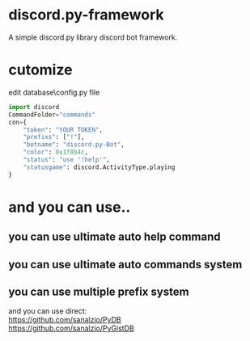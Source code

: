 # discord.py-framework
A simple discord.py library discord bot framework.

# cutomize<br>
edit database\config.py file
```py
import discord
CommandFolder="commands"
con={
    "token": "YOUR TOKEN",
    "prefixs": ["!"],
    "botname": "discord.py-Bot",
    "color": 0x1f8b4c,
    "status": "use '!help'",
    "statusgame": discord.ActivityType.playing
}
```

# and you can use..<br>
## you can use ultimate auto help command<br>
## you can use ultimate auto commands system<br>
## you can use multiple prefix system<br>
and you can use direct:<br>
https://github.com/sanalzio/PyDB<br>
https://github.com/sanalzio/PyGistDB
